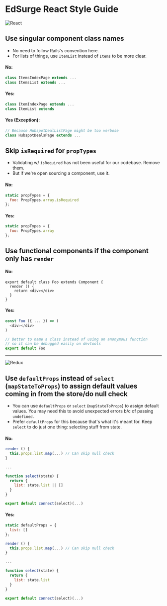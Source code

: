 # EdSurge React Style Guide

![React](https://cloud.githubusercontent.com/assets/992008/12514949/baf26484-c0da-11e5-8ffa-b4e6be7d62ad.png)

## Use singular component class names

- No need to follow Rails's convention here.
- For lists of things, use `ItemList` instead of `Items` to be more clear.

#### No:

```js
class ItemsIndexPage extends ...
class ItemsList extends ...
```

#### Yes:

```js
class ItemIndexPage extends ...
class ItemList extends
```

#### Yes (Exception):

```js
// Because HubspotDealListPage might be too verbose
class HubspotDealsPage extends ...
```

## Skip `isRequired` for `propTypes`

- Validating w/ `isRequired` has not been useful for our codebase. Remove them.
- But if we're open sourcing a component, use it.

#### No:

```js
static propTypes = {
  foo: PropTypes.array.isRequired
};
```

#### Yes:

```js
static propTypes = {
  foo: PropTypes.array
};
```

## Use functional components if the component only has `render`

#### No:

```
export default class Foo extends Component {
  render () {
    return <div></div>
  }
}
```


#### Yes:

```js
const Foo ({ ... }) => (
  <div></div>
)

// Better to name a class instead of using an anonymous function
// so it can be debugged easily on devtools
export default Foo
```

-----------------------------------------------------------------------

![Redux](https://cloud.githubusercontent.com/assets/992008/12514962/c5501bce-c0da-11e5-93b2-5af0ed807061.png)

## Use `defaultProps` instead of `select` (`mapStateToProps`) to assign default values coming in from the store/do null check

- You can use `defaultProps` or `select` (`mapStateToProps`) to assign default values. You may need this to avoid unexpected errors b/c of passing `undefined`.
- Prefer `defaultProps` for this because that's what it's meant for. Keep `select` to do just one thing: selecting stuff from state.

#### No:

```js
render () {
  this.props.list.map(...) // Can skip null check
}

...

function select(state) {
  return {
    list: state.list || []
  }
}

export default connect(select)(...)
```

#### Yes:

```js
static defaultProps = {
  list: []
};

render () {
  this.props.list.map(...) // Can skip null check
}

...

function select(state) {
  return {
    list: state.list
  }
}

export default connect(select)(...)
```

